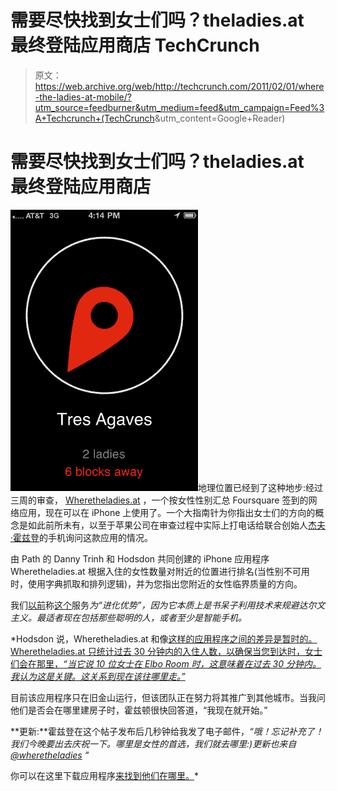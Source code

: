 # 需要尽快找到女士们吗？theladies.at 最终登陆应用商店 TechCrunch

> 原文：<https://web.archive.org/web/http://techcrunch.com/2011/02/01/where-the-ladies-at-mobile/?utm_source=feedburner&utm_medium=feed&utm_campaign=Feed%3A+Techcrunch+(TechCrunch>&utm_content=Google+Reader)

# 需要尽快找到女士们吗？theladies.at 最终登陆应用商店

![](img/068138274cb8e207c941b560d373cbd8.png)地理位置已经到了这种地步:经过三周的审查， [Wheretheladies.at](https://web.archive.org/web/20230202234045/http://wheretheladies.at/) ，一个按女性性别汇总 Foursquare 签到的网络应用，现在可以在 iPhone 上使用了。一个大指南针为你指出女士们的方向的概念是如此前所未有，以至于苹果公司在审查过程中实际上打电话给联合创始人[杰夫·霍兹登](https://web.archive.org/web/20230202234045/http://www.crunchbase.com/person/jeff-hodsdon)的手机询问这款应用的情况。

由 Path 的 Danny Trinh 和 Hodsdon 共同创建的 iPhone 应用程序 Wheretheladies.at 根据入住的女性数量对附近的位置进行排名(当性别不可用时，使用字典抓取和排列逻辑)，并为您指出您附近的女性临界质量的方向。

我们[以前](https://web.archive.org/web/20230202234045/https://techcrunch.com/2010/10/02/wheretheladies-at-shows-you-where-the-ladies-are-at/)称[这个](https://web.archive.org/web/20230202234045/https://techcrunch.com/2010/10/02/wheretheladies-at-shows-you-where-the-ladies-are-at/)服务*为“进化优势”，因为它本质上是书呆子利用技术来规避达尔文主义。最适者现在包括那些聪明的人，或者至少是智能手机。*

 *Hodsdon 说，Wheretheladies.at 和像[这样的应用程序之间的差异是暂时的。Wheretheladies.at 只统计过去 30 分钟内的入住人数，以确保当您到达时，女士们会在那里，*“当它说 10 位女士在 Elbo Room 时，这意味着在过去 30 分钟内。我认为这是关键。这关系到现在该往哪里走。”*](https://web.archive.org/web/20230202234045/http://www.assistedserendipity.com/)

目前该应用程序只在旧金山运行，但该团队正在努力将其推广到其他城市。当我问他们是否会在哪里建房子时，霍兹顿很快回答道，“我现在就开始。”

**更新:**霍兹登在这个帖子发布后几秒钟给我发了电子邮件，*“哦！忘记补充了！我们今晚要出去庆祝一下。哪里是女性的首选，我们就去哪里:)更新也来自 [@wheretheladies](https://web.archive.org/web/20230202234045/http://www.twitter.com/) ”*

你可以在这里下载应用程序[来找到他们在哪里。](https://web.archive.org/web/20230202234045/http://itunes.apple.com/us/app/where-the-ladies-at/id415602400?mt=8&ls=1)*